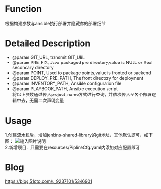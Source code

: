 # Function  
根据构建参数与ansible执行部署并隐藏你的部署细节

# Detailed Description
* @param GIT_URL, transmit GIT_URL
* @param PRE_FIX, Java packaged pre directory,value is NULL or Real secondary directory
* @param POINT, Used to package points,value is fronted or backend
* @param DEPLOY_PRE_PATH, The front directory for deployment
* @param INVENTORY_PATH, Ansible configuration file
* @param PLAYBOOK_PATH,  Ansible execution script  
将以上参数通过传入project_name方式进行查询，并依次传入至各个部署逻辑中去，无需二次声明变量


# Usage
1.创建流水线后，增加jenkins-shared-library的git地址，其他默认即可，如下图：
![输入图片说明](https://images.gitee.com/uploads/images/2022/0531/101435_ebff0585_10349853.png "11.png")  
2.新增项目，只需要在resources/PiplineCfg.yaml内添加对应配置即可

# Blog
https://blog.51cto.com/u_9237101/5346901


